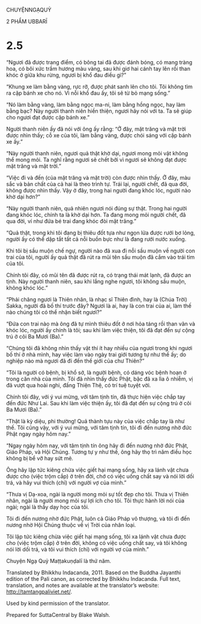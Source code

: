 CHUYỆNNGẠQUỶ

2 PHẨM UBBARĪ

# 2.5

“Ngươi đã được trang điểm, có bông tai đã được đánh bóng, có mang tràng hoa, có bôi xức trầm hương màu vàng, sau khi giơ hai cánh tay lên rồi than khóc ở giữa khu rừng, ngươi bị khổ đau điều gì?”

“Khung xe làm bằng vàng, rực rỡ, được phát sanh lên cho tôi. Tôi không tìm ra cặp bánh xe cho nó. Vì nỗi khổ đau ấy, tôi sẽ từ bỏ mạng sống.”

“Nó làm bằng vàng, làm bằng ngọc ma-ni, làm bằng hồng ngọc, hay làm bằng bạc? Này người thanh niên hiền thiện, ngươi hãy nói với ta. Ta sẽ giúp cho ngươi đạt được cặp bánh xe.”

Người thanh niên ấy đã nói với ông ấy rằng: “Ở đây, mặt trăng và mặt trời được nhìn thấy; cỗ xe của tôi, làm bằng vàng, được chói sáng với cặp bánh xe ấy.”

“Này người thanh niên, ngươi quả thật khờ dại, ngươi mong mỏi vật không thể mong mỏi. Ta nghĩ rằng ngươi sẽ chết bởi vì ngươi sẽ không đạt được mặt trăng và mặt trời.”

“Việc đi và đến (của mặt trăng và mặt trời) còn được nhìn thấy. Ở đây, màu sắc và bản chất của cả hai là theo trình tự. Trái lại, người chết, đã qua đời, không được nhìn thấy. Vậy ở đây, trong hai người đang khóc lóc, người nào khờ dại hơn?”

“Này người thanh niên, quả nhiên ngươi nói đúng sự thật. Trong hai người đang khóc lóc, chính ta là khờ dại hơn. Ta đang mong mỏi người chết, đã qua đời, ví như đứa bé trai đang khóc đòi mặt trăng.”

“Quả thật, trong khi tôi đang bị thiêu đốt tựa như ngọn lửa được rưới bơ lỏng, người ấy có thể dập tắt tất cả nỗi buồn bực như là đang rưới nước xuống.

Khi tôi bị sầu muộn chế ngự, người nào đã xua đi nỗi sầu muộn về người con trai của tôi, người ấy quả thật đã rút ra mũi tên sầu muộn đã cắm vào trái tim của tôi.

Chính tôi đây, có mũi tên đã được rút ra, có trạng thái mát lạnh, đã được an tịnh. Này người thanh niên, sau khi lắng nghe ngươi, tôi không sầu muộn, không khóc lóc.”

“Phải chăng ngươi là Thiên nhân, là nhạc sĩ Thiên đình, hay là (Chúa Trời) Sakka, người đã bố thí trước đây? Ngươi là ai, hay là con trai của ai, làm thế nào chúng tôi có thể nhận biết ngươi?”

“Đứa con trai nào mà ông đã tự mình thiêu đốt ở nơi hỏa táng rồi than vãn và khóc lóc, người ấy chính là tôi; sau khi làm việc thiện, tôi đã đạt đến sự cộng trú ở cõi Ba Mươi (Ba).”

“Chúng tôi đã không nhìn thấy vật thí ít hay nhiều của ngươi trong khi ngươi bố thí ở nhà mình, hay việc làm vào ngày trai giới tương tự như thế ấy; do nghiệp nào mà ngươi đã đi đến thế giới của chư Thiên?”

“Tôi là người có bệnh, bị khổ sở, là người bệnh, có dáng vóc bệnh hoạn ở trong căn nhà của mình. Tôi đã nhìn thấy đức Phật, bậc đã xa lìa ô nhiễm, vị đã vượt qua hoài nghi, đấng Thiện Thệ, có trí tuệ tuyệt vời.

Chính tôi đây, với ý vui mừng, với tâm tịnh tín, đã thực hiện việc chắp tay đến đức Như Lai. Sau khi làm việc thiện ấy, tôi đã đạt đến sự cộng trú ở cõi Ba Mươi (Ba).”

“Thật là kỳ diệu, phi thường! Quả thành tựu này của việc chắp tay là như thế. Tôi cũng vậy, với ý vui mừng, với tâm tịnh tín, tôi đi đến nương nhờ đức Phật ngay ngày hôm nay.”

“Ngay ngày hôm nay, với tâm tịnh tín ông hãy đi đến nương nhờ đức Phật, Giáo Pháp, và Hội Chúng. Tương tự y như thế, ông hãy thọ trì năm điều học không bị bể vỡ hay sứt mẻ.

Ông hãy lập tức kiêng chừa việc giết hại mạng sống, hãy xa lánh vật chưa được cho (việc trộm cắp) ở trên đời, chớ có việc uống chất say và nói lời dối trá, và hãy vui thích (chỉ) với người vợ của mình.”

“Thưa vị Dạ-xoa, ngài là người mong mỏi sự tốt đẹp cho tôi. Thưa vị Thiên nhân, ngài là người mong mỏi sự lợi ích cho tôi. Tôi thực hành lời nói của ngài; ngài là thầy dạy học của tôi.

Tôi đi đến nương nhờ đức Phật, luôn cả Giáo Pháp vô thượng, và tôi đi đến nương nhờ Hội Chúng thuộc về vị Trời của nhân loại.

Tôi lập tức kiêng chừa việc giết hại mạng sống, tôi xa lánh vật chưa được cho (việc trộm cắp) ở trên đời, không có việc uống chất say, và tôi không nói lời dối trá, và tôi vui thích (chỉ) với người vợ của mình.”

Chuyện Ngạ Quỷ Maṭṭakuṇḍalī là thứ năm.

Translated by Bhikkhu Indacanda, 2011. Based on the Buddha Jayanthi edition of the Pali canon, as corrected by Bhikkhu Indacanda. Full text, translation, and notes are available at the translator’s website: http://tamtangpaliviet.net/.

Used by kind permission of the translator.

Prepared for SuttaCentral by Blake Walsh.